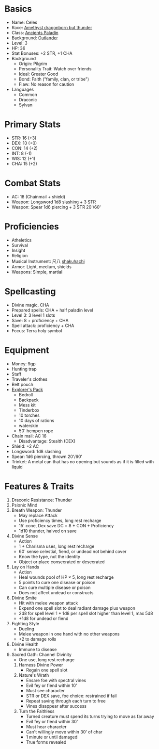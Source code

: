 # Basics
- Name: Celes
- Race: [Amethyst dragonborn but thunder](https://5e.tools/races.html#dragonborn%20(gem)_ftd)
- Class: [Ancients Paladin](https://5e.tools/classes.html#paladin_phb,state:sub-ancients-phb=b1)
- Background: [Outlander](https://5e.tools/backgrounds.html#outlander_phb)
- Level: 3
- HP: 36
- Stat Bonuses: +2 STR, +1 CHA
- Background
    - Origin: Pilgrim
    - Personality Trait: Watch over friends
    - Ideal: Greater Good
    - Bond: Faith ("family, clan, or tribe")
    - Flaw: No reason for caution
- Languages
    - Common
    - Draconic
    - Sylvan 

# Primary Stats
- STR: 16 (+3)
- DEX: 10 (+0)
- CON: 14 (+2)
- INT: 8 (-1)
- WIS: 12 (+1)
- CHA: 15 (+2)

# Combat Stats
- AC: 18 (Chainmail + shield)
- Weapon: Longsword 1d8 slashing + 3 STR
- Weapon: Spear 1d6 piercing + 3 STR 20'/60'

# Proficiencies
- Atheletics
- Survival
- Insight
- Religion
- Musical Instrument: 尺八 [shakuhachi](https://en.wikipedia.org/wiki/Shakuhachi)
- Armor: Light, medium, shields
- Weapons: Simple, martial

# Spellcasting
- Divine magic, CHA
- Prepared spells: CHA + half paladin level
- Level 3: 3 level 1 slots
- Save: 8 + proficiency + CHA
- Spell attack: proficiency + CHA
- Focus: Terra holy symbol

# Equipment
- Money: 9gp
- Hunting trap
- Staff
- Traveler's clothes
- Belt pouch
- [Explorer's Pack](https://5e.tools/items.html#explorer's%20pack_phb)
    - Bedroll
    - Backpack
    - Mess kit
    - Tinderbox
    - 10 torches
    - 10 days of rations
    - waterskin
    - 50' hempen rope
- Chain mail: AC 16
    - Disadvantage: Stealth (DEX)
- Shield: +2 AC
- Longsword: 1d8 slashing
- Spear: 1d6 piercing, thrown 20'/60'
- Trinket: A metal can that has no opening but sounds as if it is filled with liquid

# Features & Traits
1. Draconic Resistance: Thunder
2. Psionic Mind
4. Breath Weapon: Thunder
    * May replace Attack
    * Use proficiency times, long rest recharge
    * 15' cone, Dex save DC = 8 + CON + Proficiency
    * 1d10 thunder, halved on save
5. Divine Sense
    * Action
    * 1 + Charisma uses, long rest recharge
    * 60' sense celestial, fiend, or undead not behind cover
    * Know the type, not the identity
    * Object or place consecrated or desecrated
6. Lay on Hands
    * Action
    * Heal wounds pool of HP × 5, long rest recharge
    * 5 points to cure one disease or poison
    * Can cure multiple disease or poison
    * Does not affect undead or constructs
7. Divine Smite
    * Hit with melee weapon attack
    * Expend one spell slot to deal radiant damage plus weapon
    * 2d8 for spell level 1 + 1d8 per spell slot higher than level 1, max 5d8
    * +1d8 for undead or fiend
8. Fighting Style
    * Dueling
    * Melee weapon in one hand with no other weapons
    * +2 to damage rolls
9. Divine Health
    * Immune to disease
10. Sacred Oath: Channel Divinity
    * One use, long rest recharge
    1. Harness Divine Power
        * Regain one spell slot
    2. Nature's Wrath
        * Ensare foe with spectral vines
        * Evil fey or fiend within 10'
        * Must see character
        * STR or DEX save, foe choice: restrained if fail
        * Repeat saving through each turn to free
        * Vines disappear after success
    3. Turn the Faithless
        * Turned creature must spend its turns trying to move as far away
        * Evil fey or fiend within 30'
        * Must hear character
        * Can't willingly move within 30' of char
        * 1 minute or until damaged
        * True forms revealed

